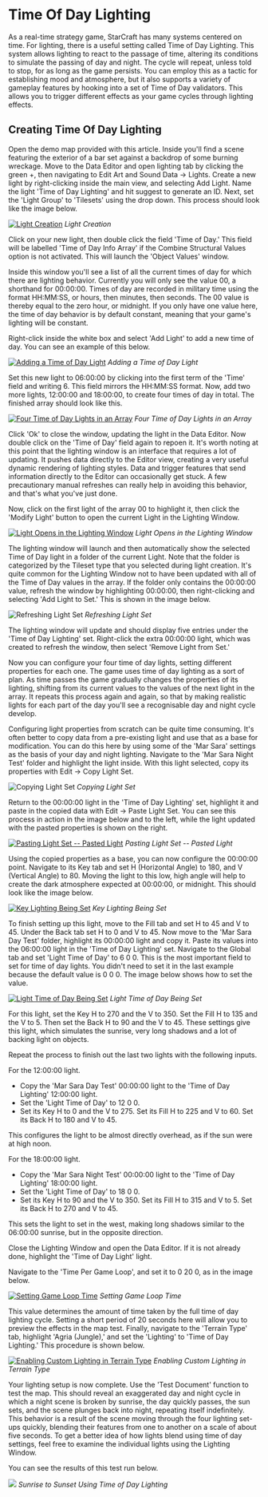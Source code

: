 # Time Of Day Lighting

As a real-time strategy game, StarCraft has many systems centered on time. For lighting, there is a useful setting called Time of Day Lighting. This system allows lighting to react to the passage of time, altering its conditions to simulate the passing of day and night. The cycle will repeat, unless told to stop, for as long as the game persists. You can employ this as a tactic for establishing mood and atmosphere, but it also supports a variety of gameplay features by hooking into a set of Time of Day validators. This allows you to trigger different effects as your game cycles through lighting effects.

## Creating Time Of Day Lighting

Open the demo map provided with this article. Inside you'll find a scene featuring the exterior of a bar set against a backdrop of some burning wreckage. Move to the Data Editor and open lighting tab by clicking the green +, then navigating to Edit Art and Sound Data -\> Lights. Create a new light by right-clicking inside the main view, and selecting Add Light. Name the light 'Time of Day Lighting' and hit suggest to generate an ID. Next, set the 'Light Group' to 'Tilesets' using the drop down. This process should look like the image below.

[![Light Creation](./resources/029_Time_of_Day_Lighting1.png)](./resources/029_Time_of_Day_Lighting1.png)
*Light Creation*

Click on your new light, then double click the field 'Time of Day.' This field will be labelled 'Time of Day Info Array' if the Combine Structural Values option is not activated. This will launch the 'Object Values' window.

Inside this window you'll see a list of all the current times of day for which there are lighting behavior. Currently you will only see the value 00, a shorthand for 00:00:00. Times of day are recorded in military time using the format HH:MM:SS, or hours, then minutes, then seconds. The 00 value is thereby equal to the zero hour, or midnight. If you only have one value here, the time of day behavior is by default constant, meaning that your game's lighting will be constant.

Right-click inside the white box and select 'Add Light' to add a new time of day. You can see an example of this below.

[![Adding a Time of Day Light](./resources/029_Time_of_Day_Lighting2.png)](./resources/029_Time_of_Day_Lighting2.png)
*Adding a Time of Day Light*

Set this new light to 06:00:00 by clicking into the first term of the 'Time' field and writing 6. This field mirrors the HH:MM:SS format. Now, add two more lights, 12:00:00 and 18:00:00, to create four times of day in total. The finished array should look like this.

[![Four Time of Day Lights in an Array](./resources/029_Time_of_Day_Lighting3.png)](./resources/029_Time_of_Day_Lighting3.png)
*Four Time of Day Lights in an Array*

Click 'Ok' to close the window, updating the light in the Data Editor. Now double click on the 'Time of Day' field again to repoen it. It's worth noting at this point that the lighting window is an interface that requires a lot of updating. It pushes data directly to the Editor view, creating a very useful dynamic rendering of lighting styles. Data and trigger features that send information directly to the Editor can occasionally get stuck. A few precautionary manual refreshes can really help in avoiding this behavior, and that's what you've just done.

Now, click on the first light of the array 00 to highlight it, then click the 'Modify Light' button to open the current Light in the Lighting Window.

[![Light Opens in the Lighting Window](./resources/029_Time_of_Day_Lighting4.png)](./resources/029_Time_of_Day_Lighting4.png)
*Light Opens in the Lighting Window*

The lighting window will launch and then automatically show the selected Time of Day light in a folder of the current Light. Note that the folder is categorized by the Tileset type that you selected during light creation. It's quite common for the Lighting Window not to have been updated with all of the Time of Day values in the array. If the folder only contains the 00:00:00 value, refresh the window by highlighting 00:00:00, then right-clicking and selecting 'Add Light to Set.' This is shown in the image below.

![Refreshing Light Set](./resources/029_Time_of_Day_Lighting5.png)
*Refreshing Light Set*

The lighting window will update and should display five entries under the 'Time of Day Lighting' set. Right-click the extra 00:00:00 light, which was created to refresh the window, then select 'Remove Light from Set.'

Now you can configure your four time of day lights, setting different properties for each one. The game uses time of day lighting as a sort of plan. As time passes the game gradually changes the properties of its lighting, shifting from its current values to the values of the next light in the array. It repeats this process again and again, so that by making realistic lights for each part of the day you'll see a recognisable day and night cycle develop.

Configuring light properties from scratch can be quite time consuming. It's often better to copy data from a pre-existing light and use that as a base for modification. You can do this here by using some of the 'Mar Sara' settings as the basis of your day and night lighting. Navigate to the 'Mar Sara Night Test' folder and highlight the light inside. With this light selected, copy its properties with Edit -\> Copy Light Set.

![Copying Light Set](./resources/029_Time_of_Day_Lighting6.png)
*Copying Light Set*

Return to the 00:00:00 light in the 'Time of Day Lighting' set, highlight it and paste in the copied data with Edit -\> Paste Light Set. You can see this process in action in the image below and to the left, while the light updated with the pasted properties is shown on the right.

[![Pasting Light Set -- Pasted Light](./resources/029_Time_of_Day_Lighting7.png)](./resources/029_Time_of_Day_Lighting7.png)
*Pasting Light Set -- Pasted Light*

Using the copied properties as a base, you can now configure the 00:00:00 point. Navigate to its Key tab and set H (Horizontal Angle) to 180, and V (Vertical Angle) to 80. Moving the light to this low, high angle will help to create the dark atmosphere expected at 00:00:00, or midnight. This should look like the image below.

[![Key Lighting Being Set](./resources/029_Time_of_Day_Lighting8.png)](./resources/029_Time_of_Day_Lighting8.png)
*Key Lighting Being Set*

To finish setting up this light, move to the Fill tab and set H to 45 and V to 45. Under the Back tab set H to 0 and V to 45. Now move to the 'Mar Sara Day Test' folder, highlight its 00:00:00 light and copy it. Paste its values into the 06:00:00 light in the 'Time of Day Lighting' set. Navigate to the Global tab and set 'Light Time of Day' to 6 0 0. This is the most important field to set for time of day lights. You didn't need to set it in the last example because the default value is 0 0 0. The image below shows how to set the value.

[![Light Time of Day Being Set](./resources/029_Time_of_Day_Lighting9.png)](./resources/029_Time_of_Day_Lighting9.png)
*Light Time of Day Being Set*

For this light, set the Key H to 270 and the V to 350. Set the Fill H to 135 and the V to 5. Then set the Back H to 90 and the V to 45. These settings give this light, which simulates the sunrise, very long shadows and a lot of backing light on objects.

Repeat the process to finish out the last two lights with the following inputs.

For the 12:00:00 light.

  - Copy the 'Mar Sara Day Test' 00:00:00 light to the 'Time of Day Lighting' 12:00:00 light.
  - Set the 'Light Time of Day' to 12 0 0.
  - Set its Key H to 0 and the V to 275. Set its Fill H to 225 and V to
    60. Set its Back H to 180 and V to 45.

This configures the light to be almost directly overhead, as if the sun were at high noon.

For the 18:00:00 light.

  - Copy the 'Mar Sara Night Test' 00:00:00 light to the 'Time of Day Lighting' 18:00:00 light.
  - Set the 'Light Time of Day' to 18 0 0.
  - Set its Key H to 90 and the V to 350. Set its Fill H to 315 and V to
    5.  Set its Back H to 270 and V to 45.

This sets the light to set in the west, making long shadows similar to the 06:00:00 sunrise, but in the opposite direction.

Close the Lighting Window and open the Data Editor. If it is not already done, highlight the 'Time of Day Light' light.

Navigate to the 'Time Per Game Loop', and set it to 0 20 0, as in the image below.

[![Setting Game Loop Time](./resources/029_Time_of_Day_Lighting10.png)](./resources/029_Time_of_Day_Lighting10.png)
*Setting Game Loop Time*

This value determines the amount of time taken by the full time of day lighting cycle. Setting a short period of 20 seconds here will allow you to preview the effects in the map test. Finally, navigate to the 'Terrain Type' tab, highlight 'Agria (Jungle),' and set the 'Lighting' to 'Time of Day Lighting.' This procedure is shown below.

[![Enabling Custom Lighting in Terrain Type](./resources/029_Time_of_Day_Lighting11.png)](./resources/029_Time_of_Day_Lighting11.png)
*Enabling Custom Lighting in Terrain Type*

Your lighting setup is now complete. Use the 'Test Document' function to test the map. This should reveal an exaggerated day and night cycle in which a night scene is broken by sunrise, the day quickly passes, the sun sets, and the scene plunges back into night, repeating itself indefinitely. This behavior is a result of the scene moving through the four lighting set-ups quickly, blending their features from one to another on a scale of about five seconds. To get a better idea of how lights blend using time of day settings, feel free to examine the individual lights using the Lighting Window.

You can see the results of this test run below.

![](./resources/029_Time_of_Day_Lighting12.png)
*Sunrise to Sunset Using Time of Day Lighting*
